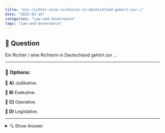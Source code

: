```yaml
---
title: "ein-richter-eine-richterin-in-deutschland-gehort-zur-…"
date: "2025-03-10"
categories: "Law-and-Governance"
tags: "Law-and-Governance"
---
```


## 📌 **Question**

Ein Richter / eine Richterin in Deutschland gehört zur …



---

### 📝 **Options:**

🔘 **A)** Judikative.

🔘 **B)** Exekutive.

🔘 **C)** Operative.

🔘 **D)** Legislative.

---

<details>
  <summary>🔍 Show Answer</summary>

  <p>
💡  <b>Correct Answer:</b>  a
  </p>
  <p>
    📖<b>Explanation:</b>
    In Deutschland ist die Staatsgewalt in drei Gewalten unterteilt: die **Legislative** (gesetzgebende Gewalt), die **Exekutive** (ausführende Gewalt) und die **Judikative** (rechtsprechende Gewalt). Ein Richter oder eine Richterin ist Teil der Judikative, die für die Auslegung und Anwendung der Gesetze zuständig ist. Die Judikative gewährleistet die Rechtsprechung unabhängig von den anderen Gewalten, um Rechtssicherheit und Gerechtigkeit zu gewährleisten.
  </p>
</details>
